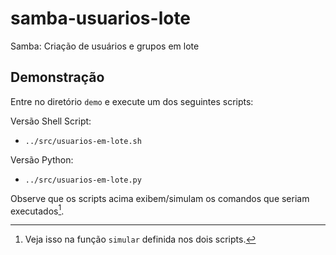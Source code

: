 # samba-usuarios-lote
Samba: Criação de usuários e grupos em lote

## Demonstração

Entre no diretório `demo` e execute um dos seguintes scripts:

Versão Shell Script:

- `../src/usuarios-em-lote.sh`

Versão Python:

- `../src/usuarios-em-lote.py`


Observe que os scripts acima exibem/simulam os comandos que seriam executados[^1].

[^1]: Veja isso na função `simular` definida nos dois scripts.
